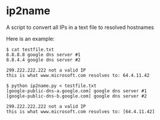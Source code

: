ip2name
=======

A script to convert all IPs in a text file to resolved hostnames

Here is an example:

```
$ cat testfile.txt 
8.8.8.8 google dns server #1
8.8.4.4 google dns server #2

299.222.222.222 not a valid IP
this is what www.microsoft.com resolves to: 64.4.11.42

$ python ip2name.py < testfile.txt
[google-public-dns-a.google.com] google dns server #1
[google-public-dns-b.google.com] google dns server #2

299.222.222.222 not a valid IP
this is what www.microsoft.com resolves to: [64.4.11.42]
```

